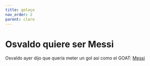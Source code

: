 ```yaml
---
title: golaço
nav_order: 2
parent: claro
---
```

# Osvaldo quiere ser Messi
Osvaldo ayer dijo que quería meter un gol asi como el GOAT: [Messi](https://as.com/futbol/videos/el-mejor-gol-de-la-carrera-de-messi-segun-henry-ni-en-1000-anos-lo-adivinarian-v/)
